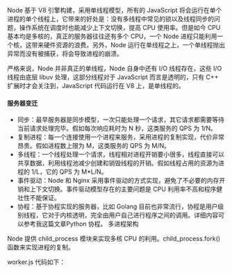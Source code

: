 Node 基于 V8 引擎构建，采用单线程模型，所有的 JavaScript 将会运行在单个进程的单个线程上，它带来的好处是：没有多线程中常见的锁以及线程同步的问题，操作系统在调度时也能减少上下文切换，提高 CPU 使用率。但是如今 CPU 基本均是多核的，真正的服务器往往还有多个 CPU，一个 Node 进程只能利用一个核，这带来硬件资源的浪费。另外，Node 运行在单线程之上，一个单线程抛出异常而没有被捕获，将会导致进程的崩溃。

严格来说，Node 并非真正的单线程，Node 自身中还有 I/O 线程存在，这些 I/O 线程由底层 libuv 处理，这部分线程对于 JavaScript 而言是透明的，只有 C++ 扩展时才会关注到，JavaScript 代码运行在 V8 上，是单线程的。

#### 服务器变迁
- 同步：最早服务器是同步模型，一次只能处理一个请求，其它请求都需要等待当前请求处理完毕。假如每次响应耗时为 N 秒，这类服务的 QPS 为 1/N。
- 复制进程：每一个连接使用一个进程来服务，采用进程的复制实现，代价非常昂贵。假如进程数上限为 M，这类服务的 QPS 为 M/N。
- 多线程：一个线程处理一个请求，线程相对进程开销要小很多，线程直接可以共享数据，利用线程池减少创建和销毁线程的开销。假如线程占用的资源为进程的 1/L，它的 QPS 为 M*L/N。
- 事件驱动：Node 和 Nginx 采用事件驱动的方式实现，避免了不必要的内存开销和上下文切换。事件驱动模型存在的主要问题是 CPU 利用率不高和程序健壮性不能保证。
- 协程：基于协程实现的服务器，比如 Golang 目前也非常流行，协程是用户级别线程，它对于内核透明，完全由用户自己进行程序之间的调用。详细内容可以参考我这篇文章Python 协程。
多进程架构



Node 提供 child_process 模块来实现多核 CPU 的利用。child_process.fork() 函数来实现进程的复制。

worker.js 代码如下：